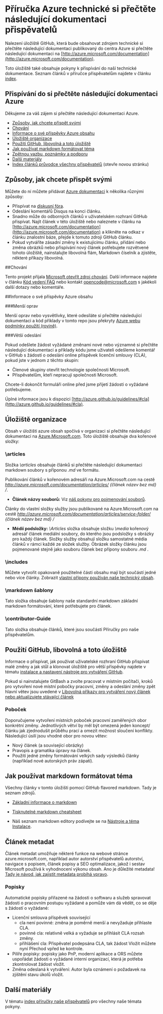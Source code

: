# <a name="azure-technical-documentation-contributor-guide"></a>Příručka Azure technické si přečtěte následující dokumentaci přispěvatelů

Nalezení úložiště GitHub, která bude obsahovat zdrojem technické si přečtěte následující dokumentaci publikovaný do centra Azure si přečtěte následující dokumentaci na [http://azure.microsoft.com/documentation](http://azure.microsoft.com/documentation).

Toto úložiště také obsahuje pokyny k přispívání do naší technické dokumentace.  Seznam článků v příručce přispěvatelům najdete v článku [index](https://github.com/Azure/azure-content/blob/master/contributor-guide/contributor-guide-index.md).

## <a name="contribute-to-azure-documentation"></a>Přispívání do si přečtěte následující dokumentaci Azure

Děkujeme za váš zájem si přečtěte následující dokumentaci Azure.

* [Způsoby, jak chcete přispět svými](#ways-to-contribute)
* [Chování](#code-of-conduct)
* [Informace o své příspěvky Azure obsahu](#about-your-contributions-to-azure-content)
* [Úložiště organizace](#repository-organization)
* [Použití GitHub, libovolná a toto úložiště](#use-github-git-and-this-repository)
* [Jak používat markdown formátovat téma](#how-to-use-markdown-to-format-your-topic)
* [Zpětnou vazbu, poznámky a podporu](./contributor-guide/feedback-and-comments.md)
* [Další materiály](#more-resources)
* [Index článků průvodce všechny přispěvatelů](./contributor-guide/contributor-guide-index.md) (otevře novou stránku)

## <a name="ways-to-contribute"></a>Způsoby, jak chcete přispět svými 

Můžete do ní můžete přidávat [Azure dokumentaci](http://azure.microsoft.com/documentation/) k několika různými způsoby:

* Přispívat na [diskusní fóra](http://social.msdn.microsoft.com/Forums/windowsazure/home).
* Odeslání komentářů Disqus na konci článku.
* Snadno může do odborných článků v uživatelském rozhraní GitHub přispívat. Najít článek v této úložiště nebo naleznete v článku na [http://azure.microsoft.com/documentation](http://azure.microsoft.com/documentation) a klikněte na odkaz v článku znalostní báze, přejde k tomuto zdroji GitHub článku.
* Pokud vytváříte zásadní změny k existujícímu článku, přidání nebo změna obrázků nebo přispívání nový článek potřebujete rozvětvené tohoto úložiště, nainstalujte libovolná flám, Markdown číselník a zjistěte, některé příkazy libovolná.

##<a name="code-of-conduct"></a>Chování

Tento projekt přijala [Microsoft otevřít zdroj chování](https://opensource.microsoft.com/codeofconduct/). Další informace najdete v článku [Kód vedení FAQ](https://opensource.microsoft.com/codeofconduct/faq/) nebo kontakt [opencode@microsoft.com](mailto:opencode@microsoft.com) s jakékoli další dotazy nebo komentáře.

##<a name="about-your-contributions-to-azure-content"></a>Informace o své příspěvky Azure obsahu

###<a name="minor-corrections"></a>Menší oprav

Menší oprav nebo vysvětlivky, které odesíláte si přečtěte následující dokumentaci a kód příklady v tomto repo jsou překryty [Azure webu podmínky použití (rovině)](http://azure.microsoft.com/support/legal/website-terms-of-use/).


###<a name="larger-submissions"></a>Větší odeslání

Pokud odešlete žádost vyžádané změnami nové nebo významné si přečtěte následující dokumentaci a příklady kódu jsme uživateli odešleme komentář v GitHub s žádostí o odeslání online příspěvek licenční smlouvy (CLA), pokud jste v jednom z těchto skupin:

* Členové skupiny otevřít technologie společnosti Microsoft.
* Přispěvatelům, kteří nepracují společnosti Microsoft.

Chcete-li dokončit formuláři online před jsme přijetí žádosti o vyžádané potřebujeme.

Úplné informace jsou k dispozici [http://azure.github.io/guidelines/#cla](http://azure.github.io/guidelines/#cla).

## <a name="repository-organization"></a>Úložiště organizace

Obsah v úložišti azure obsah spočívá v organizaci si přečtěte následující dokumentaci na [Azure.Microsoft.com](http://azure.microsoft.com). Toto úložiště obsahuje dva kořenové složky:

### <a name="articles"></a>\articles

Složka *\articles* obsahuje článků si přečtěte následující dokumentaci markdown soubory s příponou *.md* ve formátu.

Publikování článků v kořenovém adresáři na Azure.Microsoft.com na cestě *http://azure.microsoft.com/documentation/articles/ {článek název bez md} /*.

* **Článek názvy souborů:** Viz [náš pokyny pro pojmenování souborů](./contributor-guide/file-names-and-locations.md).

Články do vlastní složky služby jsou publikované na Azure.Microsoft.com na cestě *http://azure.microsoft.com/documentation/articles/service-folder/ {článek název bez md} /*

* **Médií podsložky:** *\Articles* složka obsahuje složku *\media* kořenový adresář článek mediální soubory, do kterého jsou podsložky s obrázky pro každý článek.  Složky služby obsahují složku samostatné média článků v rámci každé ze složek služby. Obrázek složky článku jsou pojmenované stejně jako souboru článek bez přípony souboru *.md* .

### <a name="includes"></a>\includes

Můžete vytvořit opakovaně použitelné části obsahu mají být součástí jedné nebo více články. Zobrazit [vlastní přípony používán naše technický obsah](./contributor-guide/custom-markdown-extensions.md).

### <a name="markdown-templates"></a>\markdown šablony

Tato složka obsahuje šablony naše standardní markdown základní markdown formátování, které potřebujete pro článek.

### <a name="contributor-guide"></a>\contributor-Guide

Tato složka obsahuje článků, které jsou součástí Příručky pro naše přispěvatelům.  

## <a name="use-github-git-and-this-repository"></a>Použití GitHub, libovolná a toto úložiště

Informace o přispívat, jak používat uživatelské rozhraní GitHub přispívat malé změny a jak stůl a klonovat úložiště pro větší příspěvky najdete v tématu [instalace a nastavení nástroje pro vytváření GitHub](./contributor-guide/tools-and-setup.md).

Pokud si nainstalujete GitBash a zvolte pracovat v místním počítači, kroků pro vytvoření nové místní pobočky pracovní, změny a odeslání změny zpět hlavní větev jsou uvedené v [Libovolná příkazy pro vytváření nový článek nebo aktualizujete stávající článek](./contributor-guide/git-commands-for-master.md)

### <a name="branches"></a>Poboček

Doporučujeme vytvoření místních poboček pracovní zaměřených obor konkrétní změny. Jednotlivých větví by měl být omezená jeden koncept/článku jak zjednodušit průběhu prací a omezit možnost sloučení konflikty.  Následující úsilí jsou vhodné obor pro novou větev:

* Nový článek (a související obrázky)
* Pravopis a gramatika úpravy na článek.
* Použití jedné změny formátování velkých sady výsledků články (například nové autorských práv zápatí).

## <a name="how-to-use-markdown-to-format-your-topic"></a>Jak používat markdown formátovat téma

Všechny články v tomto úložišti pomocí GitHub flavored markdown.  Tady je seznam zdrojů.

- [Základní informace o markdown](https://help.github.com/articles/markdown-basics/)

- [Tisknutelné markdown cheatsheet](./contributor-guide/media/documents/markdown-cheatsheet.pdf?raw=true)

- Náš seznam markdown editory podívejte se na [Nástroje a téma Instalace](./contributor-guide/tools-and-setup.md#install-a-markdown-editor).

## <a name="article-metadata"></a>Článek metadat

Článek metadat umožňuje některé funkce na webové stránce azure.microsoft.com, například autor autorství přispěvatelů autorství, navigace s popisem, článek popisy a SEO optimalizace, jakož i sestav Microsoft používá k vyhodnocení výkonu obsah. Ano je důležité metadata! [Tady je návod, jak zajistit metadata probíhá vpravo](./contributor-guide/article-metadata.md).

### <a name="labels"></a>Popisky

Automatické popisky přiřazené na žádosti o softwaru a služeb spravovat žádosti o pracovním postupu vyžádané a pomůže vám dá vědět, co se děje s žádostí o vyžádané:

* Licenční smlouva příspěvek související
    * cla není povinné: změna je poměrně menší a nevyžaduje přihlaste CLA.
    * povinné cla: relativně velká a vyžaduje se přihlásit CLA rozsah změny.
    * přihlášení cla: Přispěvatel podepsána CLA, tak žádost Vložit můžete nyní Přechod vpřed ke kontrole.
* Pilíře popisky: popisky jako PnP, moderní aplikace a ORS můžete uspořádat žádosti o vyžádané interní organizací, která je potřeba zkontrolovat žádost vložit.
* Změna odeslaná k vytváření: Autor byla oznámení o požadavek na zjištění stavu úkolů vložit.

## <a name="more-resources"></a>Další materiály

V tématu [index příručky naše přispěvatelů](./contributor-guide/contributor-guide-index.md) pro všechny naše témata pokyny.
